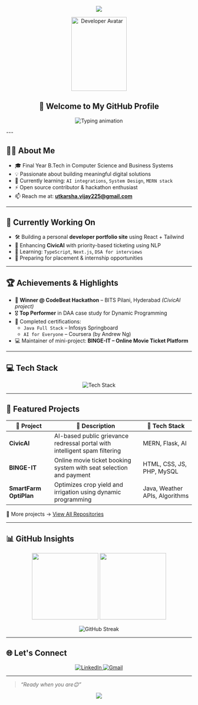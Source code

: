 <!-- 🎉 HEADER BANNER -->
<p align="center">
  <img src="https://capsule-render.vercel.app/api?type=waving&color=0d1117&height=250&section=header&text=Hi%20👋%20I'm%20Utkarsha&fontSize=40&fontAlignY=40&desc=Full-Stack%20Developer%20%7C%20CSBS%20Student%20%7C%20Tech%20Explorer&descSize=20&descAlignY=60&theme=tokyonight" />
</p>
<!-- 🧑 GIF AVATAR -->
<p align="center">
  <img src="https://media.giphy.com/media/L1R1tvI9svkIWwpVYr/giphy.gif" width="150" height="200" alt="Developer Avatar" />
</p>
<h2 align="center">🚀 Welcome to My GitHub Profile</h2>
<!-- TYPING ANIMATION -->
<p align="center">
  <img src="https://readme-typing-svg.herokuapp.com?font=Fira+Code&size=22&pause=1000&color=58A6FF&center=true&vCenter=true&width=500&lines=Final+Year+B.Tech+CSBS+Student;Full-Stack+Developer;AI+%7C+Hackathon+Explorer;Open+Source+Contributor" alt="Typing animation" />
</p>
---

## 👨‍💻 About Me

- 🎓 Final Year B.Tech in Computer Science and Business Systems  
- 💡 Passionate about building meaningful digital solutions  
- 🌱 Currently learning: `AI integrations`, `System Design`, `MERN stack`  
- ⚡ Open source contributor & hackathon enthusiast  
- 📫 Reach me at: **utkarsha.vijay225@gmail.com**

---

## 🔧 Currently Working On

- 🛠 Building a personal **developer portfolio site** using React + Tailwind  
- 🤖 Enhancing **CivicAI** with priority-based ticketing using NLP  
- 📘 Learning: `TypeScript`, `Next.js`, `DSA for interviews`  
- 🚀 Preparing for placement & internship opportunities

---

## 🏆 Achievements & Highlights

- 🥇 **Winner @ CodeBeat Hackathon** – BITS Pilani, Hyderabad *(CivicAI project)*  
- 🎖️ **Top Performer** in DAA case study for Dynamic Programming  
- 📜 Completed certifications:
  - `Java Full Stack` – Infosys Springboard  
  - `AI for Everyone` – Coursera (by Andrew Ng)  
- 💻 Maintainer of mini-project: **BINGE-IT – Online Movie Ticket Platform**

---

## 💻 Tech Stack

<p align="center">
  <img src="https://skillicons.dev/icons?i=java,python,js,html,css,react,nodejs,mongodb,mysql,php,firebase,git,github,vscode,postman,figma&perline=8" alt="Tech Stack" />
</p>

---

## 🚀 Featured Projects

| 🚀 Project | 📝 Description | 🧩 Tech Stack |
|-----------|----------------|---------------|
| **CivicAI** | AI-based public grievance redressal portal with intelligent spam filtering | MERN, Flask, AI |
| **BINGE-IT** | Online movie ticket booking system with seat selection and payment | HTML, CSS, JS, PHP, MySQL |
| **SmartFarm OptiPlan** | Optimizes crop yield and irrigation using dynamic programming | Java, Weather APIs, Algorithms |

🔎 More projects → [View All Repositories](https://github.com/CodeWithUtkarsha?tab=repositories)

---

## 📊 GitHub Insights

<p align="center">
  <img src="https://github-readme-stats.vercel.app/api?username=CodeWithUtkarsha&show_icons=true&theme=tokyonight&hide_border=true" height="180"/>
  <img src="https://github-readme-stats.vercel.app/api/top-langs/?username=CodeWithUtkarsha&layout=compact&theme=tokyonight&hide_border=true" height="180"/>
</p>

<p align="center">
  <img src="https://github-readme-streak-stats.herokuapp.com/?user=CodeWithUtkarsha&theme=tokyonight&hide_border=true" alt="GitHub Streak" />
</p>

---

## 🌐 Let's Connect

<p align="center">
  <a href="https://linkedin.com/in/utkarsha-salve-253b95259/" target="_blank">
    <img src="https://img.shields.io/badge/-LinkedIn-0077B5?style=for-the-badge&logo=linkedin&logoColor=white" alt="LinkedIn">
  </a>
  <a href="https://mail.google.com/mail/?view=cm&to=utkarshasalve90@gmail.com" target="_blank">
    <img src="https://img.shields.io/badge/-utkarshasalve90@gmail.com-D14836?style=for-the-badge&logo=gmail&logoColor=white" alt="Gmail">
  </a>
</p>

---

>  *“Ready when you are😊”*

<p align="center">
  <img src="https://capsule-render.vercel.app/api?type=waving&color=0d1117&height=100&section=footer" />
</p>
